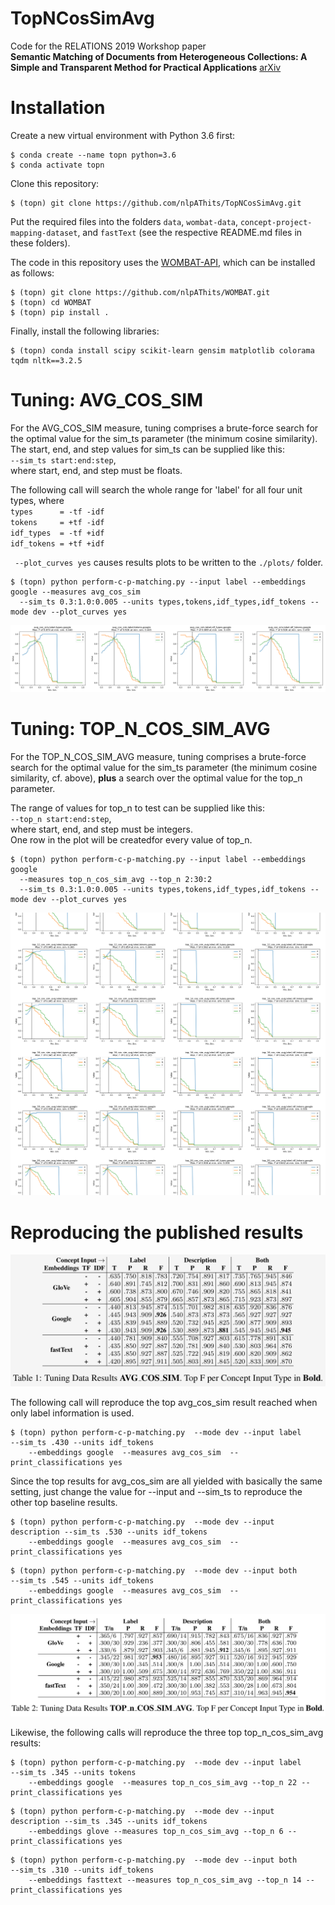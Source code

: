 # TopNCosSimAvg
Code for the RELATIONS 2019 Workshop paper
<br>
<b>Semantic Matching of Documents from Heterogeneous Collections: A Simple and Transparent Method for Practical Applications</b> <a href="https://arxiv.org/abs/1904.12550">arXiv</a>

# Installation
Create a new virtual environment with Python 3.6 first:
```shell
$ conda create --name topn python=3.6
$ conda activate topn
```
Clone this repository:
```shell
$ (topn) git clone https://github.com/nlpAThits/TopNCosSimAvg.git
```
Put the required files into the folders ```data```, ```wombat-data```, ```concept-project-mapping-dataset```, and ```fastText``` (see the respective README.md files in these folders).

The code in this repository uses the <a href="https://github.com/nlpAThits/WOMBAT">WOMBAT-API</a>, which can be installed as follows:
```shell
$ (topn) git clone https://github.com/nlpAThits/WOMBAT.git
$ (topn) cd WOMBAT
$ (topn) pip install .
```

Finally, install the following libraries:
```shell
$ (topn) conda install scipy scikit-learn gensim matplotlib colorama tqdm nltk==3.2.5
```

# Tuning: AVG_COS_SIM

For the AVG_COS_SIM measure, tuning comprises a brute-force search for the optimal value for the sim_ts parameter (the minimum cosine similarity). 
<br>
The start, end, and step values for sim_ts can be supplied like this:
<br>
```--sim_ts start:end:step```,
<br>
where start, end, and step must be floats.

The following call will search the whole range for 'label' for all four unit types, where <br>
 ```types      = -tf -idf``` <br>
 ```tokens     = +tf -idf``` <br>
 ```idf_types  = -tf +idf``` <br>
 ```idf_tokens = +tf +idf``` <br>

``` --plot_curves yes``` causes results plots to be written to the ```./plots/``` folder.

```shell
$ (topn) python perform-c-p-matching.py --input label --embeddings google --measures avg_cos_sim 
  --sim_ts 0.3:1.0:0.005 --units types,tokens,idf_types,idf_tokens --mode dev --plot_curves yes
```

![Tuning results avg_cos_sim](https://github.com/nlpAThits/TopNCosSimAvg/blob/master/images/tuning-cos_sim_avg_google_label.png "Tuning results avg_cos_sim")

# Tuning: TOP_N_COS_SIM_AVG
For the TOP_N_COS_SIM_AVG measure, tuning comprises a brute-force search for the optimal value for the sim_ts parameter (the minimum cosine similarity, cf. above), <b>plus</b> a search over the optimal value for the top_n parameter.

The range of values for top_n to test can be supplied like this:
<br>
```--top_n start:end:step```,
<br>
where start, end, and step must be integers.
<br>
One row in the plot will be createdfor every value of top_n.

```shell
$ (topn) python perform-c-p-matching.py --input label --embeddings google 
  --measures top_n_cos_sim_avg --top_n 2:30:2 
  --sim_ts 0.3:1.0:0.005 --units types,tokens,idf_types,idf_tokens --mode dev --plot_curves yes
```

![Tuning results top_n_cos_sim_avg](https://github.com/nlpAThits/TopNCosSimAvg/blob/master/images/tuning-top_n_cos_sim_avg_google_label.png "Tuning results top_n_cos_sim_avg")

# Reproducing the published results
![DEV results avg_cosine](https://github.com/nlpAThits/TopNCosSimAvg/blob/master/images/dev-avg.png "DEV results avg_cosine")

<p>
The following call will reproduce the top avg_cos_sim result reached when only label information is used.

```shell
$ (topn) python perform-c-p-matching.py  --mode dev --input label      --sim_ts .430 --units idf_tokens 
    --embeddings google  --measures avg_cos_sim  --print_classifications yes
```

Since the top results for avg_cos_sim are all yielded with basically the same setting, just change the value for --input and --sim_ts to reproduce the other top baseline results.

```shell
$ (topn) python perform-c-p-matching.py  --mode dev --input description --sim_ts .530 --units idf_tokens 
    --embeddings google  --measures avg_cos_sim  --print_classifications yes
```

```shell
$ (topn) python perform-c-p-matching.py  --mode dev --input both        --sim_ts .545 --units idf_tokens 
    --embeddings google  --measures avg_cos_sim  --print_classifications yes
```
</p>

![DEV results top_n_cos_sim_avg](https://github.com/nlpAThits/TopNCosSimAvg/blob/master/images/dev-topn.png "DEV results top_n_cos_sim_avg")


<p>
Likewise, the following calls will reproduce the three top top_n_cos_sim_avg results:

```shell
$ (topn) python perform-c-p-matching.py  --mode dev --input label      --sim_ts .345 --units tokens 
    --embeddings google  --measures top_n_cos_sim_avg --top_n 22 --print_classifications yes
```

```shell
$ (topn) python perform-c-p-matching.py  --mode dev --input description --sim_ts .345 --units idf_tokens 
    --embeddings glove --measures top_n_cos_sim_avg --top_n 6 --print_classifications yes
```

```shell
$ (topn) python perform-c-p-matching.py  --mode dev --input both         --sim_ts .310 --units idf_tokens 
    --embeddings fasttext --measures top_n_cos_sim_avg --top_n 14 --print_classifications yes
```

</p>
